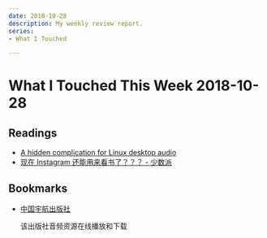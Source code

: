 ```yaml
---
date: 2018-10-28
description: My weekly review report.
series:
- What I Touched

---
```


# What I Touched This Week 2018-10-28


## Readings

* [A hidden complication for Linux desktop audio](https://rachelbythebay.com/w/2018/10/21/audio/)
* [现在 Instagram 还能用来看书了？？？ - 少数派](https://sspai.com/post/47681)

## Bookmarks

* [中国宇航出版社](http://down.caphbook.com/YH/Download_List.aspx?ClassID=9e068b22-901c-4633-8e7c-e27f06cb87e3&ClassName=%25e8%258b%25b1%25e8%25af%25ad%25e7%25b1%25bb)

    该出版社音频资源在线播放和下载


